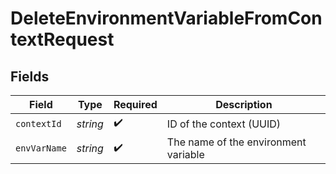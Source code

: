 # DeleteEnvironmentVariableFromContextRequest


## Fields

| Field                                | Type                                 | Required                             | Description                          |
| ------------------------------------ | ------------------------------------ | ------------------------------------ | ------------------------------------ |
| `contextId`                          | *string*                             | :heavy_check_mark:                   | ID of the context (UUID)             |
| `envVarName`                         | *string*                             | :heavy_check_mark:                   | The name of the environment variable |